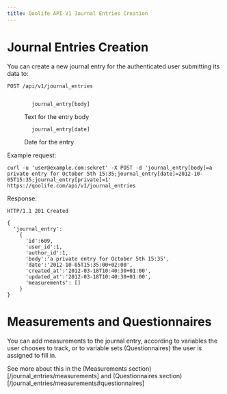 ```yaml
---
title: Qoolife API V1 Journal Entries Creation
---
```


# Journal Entries Creation

You can create a new journal entry for the authenticated user submitting its data to:

    POST /api/v1/journal_entries

<dl>
	<dt>
	  <code>
	    journal_entry[body]
	  </code>
	  </dt>
	<dd>Text for the entry body</dd>
	<dt>
	  <code>
	    journal_entry[date]
	  </code>
	</dt>
	<dd>Date for the entry</dd>
</dl>

Example request:

    curl -u 'user@example.com:sekret' -X POST -d 'journal_entry[body]=a private entry for October 5th 15:35;journal_entry[date]=2012-10-05T15:35;journal_entry[private]=1' https://qoolife.com/api/v1/journal_entries

Response:

    HTTP/1.1 201 Created

    {
      'journal_entry':
        {
          'id':609,
          'user_id':1,
          'author_id':1,
          'body':'a private entry for October 5th 15:35',
          'date':'2012-10-05T15:35:00+02:00',
          'created_at':'2012-03-18T10:40:30+01:00',
          'updated_at':'2012-03-18T10:40:30+01:00',
          'measurements': []
        }
    }

# Measurements and Questionnaires

You can add measurements to the journal entry, according to variables the user chooses to track, or to variable sets (Questionnaires) the user is assigned to fill in.

See more about this in the (Measurements section)[/journal_entries/measurements] and (Questionnaires section)[/journal_entries/measurements#questionnaires]
